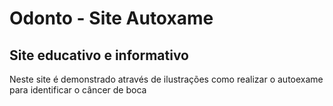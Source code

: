 # Odonto - Site Autoxame

## Site educativo e informativo
Neste site é demonstrado através de ilustrações como realizar o autoexame para identificar o câncer de boca
